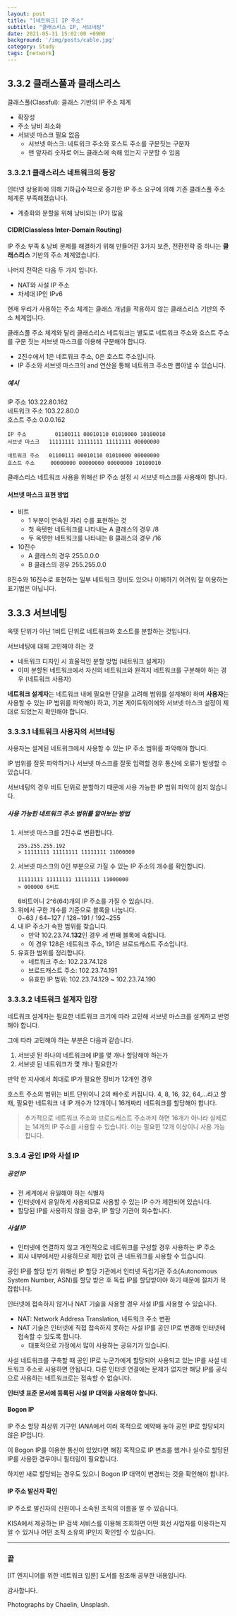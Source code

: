 ```yaml
---
layout: post
title: "[네트워크] IP 주소"
subtitle: "클래스리스 IP, 서브네팅"
date: 2021-05-31 15:02:00 +0900
background: '/img/posts/cable.jpg'
category: Study
tags: [network]
---
```

## 3.3.2 클래스풀과 클래스리스
클래스풀(Classful): 클래스 기반의 IP 주소 체계
* 확장성
* 주소 낭비 최소화
* 서브넷 마스크 필요 없음
    * 서브넷 마스크: 네트워크 주소와 호스트 주소를 구분짓는 구분자
    * 맨 앞자리 숫자로 어느 클래스에 속해 있는지 구분할 수 있음

### 3.3.2.1 클래스리스 네트워크의 등장
인터넷 상용화에 의해 기하급수적으로 증가한 IP 주소 요구에 의해 기존 클래스풀 주소 체계론 부족해졌습니다.
* 계층화와 분할을 위해 낭비되는 IP가 많음

#### CIDR(Classless Inter-Domain Routing)
IP 주소 부족 & 낭비 문제를 해결하기 위해 만들어진 3가지 보존, 전환전략 중 하나는 **클래스리스** 기반의 주소 체계였습니다.

나머지 전략은 다음 두 가지 입니다.
* NAT와 사설 IP 주소
* 차세대 IP인 IPv6

현재 우리가 사용하는 주소 체계는 클래스 개념을 적용하지 않는 클래스리스 기반의 주소 체계입니다.

클래스풀 주소 체계와 달리 클래스리스 네트워크는 별도로 네트워크 주소와 호스트 주소를 구분 짓는 서브넷 마스크를 이용해 구분해야 합니다.

* 2진수에서 1은 네트워크 주소, 0은 호스트 주소입니다.
* IP 주소와 서브넷 마스크의 and 연산을 통해 네트워크 주소만 뽑아낼 수 있습니다.

##### 예시   
IP 주소         103.22.80.162   
네트워크 주소   103.22.80.0   
호스트 주소     0.0.0.162   

```
IP 주소         01100111 00010110 01010000 10100010
서브넷 마스크   11111111 11111111 11111111 00000000

네트워크 주소   01100111 00010110 01010000 00000000
호스트 주소     00000000 00000000 00000000 10100010
```

클래스리스 네트워크 사용을 위해선 IP 주소 설정 시 서브넷 마스크를 사용해야 합니다.

#### 서브넷 마스크 표현 방법
* 비트
    * 1 부분이 연속된 자리 수를 표현하는 것
    * 첫 옥텟만 네트워크를 나타내는 A 클래스의 경우 /8
    * 두 옥텟만 네트워크를 나타내는 B 클래스의 경우 /16
* 10진수
    * A 클래스의 경우 255.0.0.0
    * B 클래스의 경우 255.255.0.0

8진수와 16진수로 표현하는 일부 네트워크 장비도 있으나 이해하기 어려워 잘 이용하는 표기법은 아닙니다.

## 3.3.3 서브네팅
옥텟 단위가 아닌 1비트 단위로 네트워크와 호스트를 분할하는 것입니다.

서브네팅에 대해 고민해야 하는 것
* 네트워크 디자인 시 효율적인 분할 방법 (네트워크 설계자)
* 이미 분할된 네트워크에서 자신의 네트워크와 원격지 네트워크를 구분해야 하는 경우 (네트워크 사용자)

**네트워크 설계자**는 네트워크 내에 필요한 단말을 고려해 범위를 설계해야 하며 **사용자**는 사용할 수 있는 IP 범위를 파악해야 하고, 기본 게이트워이에와 서브넷 마스크 설정이 제대로 되었는지 확인해야 합니다.

### 3.3.3.1 네트워크 사용자의 서브네팅
사용자는 설계된 네트워크에서 사용할 수 있는 IP 주소 범위를 파악해야 합니다.

IP 범위를 잘못 파악하거나 서브넷 마스크를 잘못 입력할 경우 통신에 오류가 발생할 수 있습니다.

서브네팅의 경우 비트 단위로 분할하기 때문에 사용 가능한 IP 범위 파악이 쉽지 않습니다.

##### 사용 가능한 네트워크 주소 범위를 알아보는 방법
1. 서브넷 마스크를 2진수로 변환합니다.
    ```
    255.255.255.192
    > 11111111 11111111 11111111 11000000
    ```
2. 서브넷 마스크의 0인 부분으로 가질 수 있는 IP 주소의 개수를 확인합니다.
    ```
    11111111 11111111 11111111 11000000
    > 000000 6비트
    ```
    6비트이니 2^6(64)개의 IP 주소를 가질 수 있습니다.
3. 위에서 구한 개수를 기준으로 블록을 나눕니다.   
    0~63 / 64~127 / 128~191 / 192~255
4. 내 IP 주소가 속한 범위를 찾습니다.
    * 만약 102.23.74.**132**인 경우 세 번째 블록에 속합니다.
    * 이 경우 128은 네트워크 주소, 191은 브로드캐스트 주소입니다.
5. 유효한 범위를 정리합니다.
    * 네트워크 주소: 102.23.74.128
    * 브로드캐스트 주소: 102.23.74.191
    * 유효한 IP 범위: 102.23.74.129 ~ 102.23.74.190

### 3.3.3.2 네트워크 설계자 입장
네트워크 설계자는 필요한 네트워크 크기에 따라 고민해 서브넷 마스크를 설계하고 반영해야 합니다.

그에 따라 고민해야 하는 부분은 다음과 같습니다.

1. 서브넷 된 하나의 네트워크에 IP를 몇 개나 할당해야 하는가
2. 서브넷 된 네트워크가 몇 개나 필요한가

만약 한 지사에서 최대로 IP가 필요한 장비가 12개인 경우

호스트 주소의 범위는 비트 단위이니 2의 배수로 커집니다. 4, 8, 16, 32, 64,...라고 할 때, 필요한 네트워크 내 IP 개수가 12개이니 16개짜리 네트워크를 할당해야 합니다.

> 추가적으로 네트워크 주소와 브로드캐스트 주소까지 하면 16개가 아니라 실제로는 14개의 IP 주소를 사용할 수 있습니다. 이는 필요힌 12개 이상이니 사용 가능합니다.

### 3.3.4 공인 IP와 사설 IP
##### 공인 IP
* 전 세계에서 유일해야 하는 식별자
* 인터넷에서 유일하게 사용되므로 사용할 수 있는 IP 수가 제한되어 있습니다.
* 할당된 IP를 사용하지 않을 경우, IP 할당 기관이 회수합니다.

##### 사설 IP
* 인터넷에 연결하지 않고 개인적으로 네트워크를 구성할 경우 사용하는 IP 주소
* 회사 내부에서만 사용하므로 제한 없이 큰 네트워크를 사용할 수 있습니다.

공인 IP를 할당 받기 위해선 IP 할당 기관에서 인터넷 독립기관 주소(Autonomous System Number, ASN)를 할당 받은 후 독립 IP를 할당받아야 하기 때문에 절차가 복잡합니다.

인터넷에 접속하지 않거나 NAT 기술을 사용할 경우 사설 IP를 사용할 수 있습니다.
* NAT: Network Address Translation, 네트워크 주소 변환
* NAT 기술은 인터넷에 직접 접속하지 못하는 사설 IP를 공인 IP로 변경해 인터넷에 접속할 수 있도록 합니다. 
    * 대표적으로 가정에서 많이 사용하는 공유기가 있습니다.

사설 네트워크를 구축할 때 공인 IP로 누군가에게 할당되어 사용되고 있는 IP를 사설 네트워크 주소로 사용하면 안됩니다. 다른 인터넷 연결에는 문제가 없지만 해당 IP를 공식으로 사용하는 네트워크로는 접속할 수 없습니다.

**인터넷 표준 문서에 등록된 사설 IP 대역을 사용해야 합니다.**

#### Bogon IP
IP 주소 할당 최상위 기구인 IANA에서 여러 목적으로 예약해 놓아 공인 IP로 할당되지 않은 IP입니다.

이 Bogon IP를 이용한 통신이 있었다면 해킹 목적으로 IP 변조를 했거나 실수로 할당된 IP를 사용한 경우이니 필터링이 필요합니다.

하지만 새로 할당되는 경우도 있으니 Bogon IP 대역이 변경되는 것을 확인해야 합니다.

#### IP 주소 발신자 확인
IP 주소로 발신자의 신원이나 소속된 조직의 이름을 알 수 있습니다.

KISA에서 제공하는 IP 검색 서비스를 이용해 조회하면 어떤 회선 사업자를 이용하는지 알 수 있거나 어떤 조직 소유의 IP인지 확인할 수 있습니다.

*****

### 끝
[IT 엔지니어를 위한 네트워크 입문] 도서를 참조해 공부한 내용입니다.

감사합니다.

<p class = "placeholder">Photographs by Chaelin, Unsplash.</p>